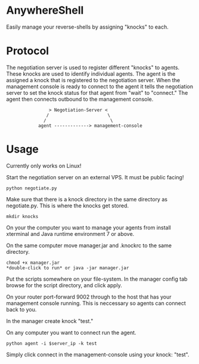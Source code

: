 AnywhereShell
=============

Easily manage your reverse-shells by assigning "knocks" to each.

Protocol
=============
The negotiation server is used to register different "knocks" to agents. These knocks are used to identify individual agents. The agent is the assigned a knock that is registered to the negotiation server. When the management console is ready to connect to the agent it tells the negotiation server to set the knock status for that agent from "wait" to "connect." The agent then connects outbound to the management console.


                    > Negotiation-Server <
                   /                      \
                  /                        \
                agent -------------> management-console

Usage
=============
Currently only works on Linux!


Start the negotiation server on an external VPS. It must be public facing!

```
python negotiate.py
```
Make sure that there is a knock directory in the same directory as negotiate.py. This is where the knocks get stored.

```
mkdir knocks
```

On your the computer you want to manage your agents from install xterminal and Java runtime environment 7 or above.

On the same computer move manager.jar and .knockrc to the same directory.
```
chmod +x manager.jar
*double-click to run* or java -jar manager.jar
```
Put the scripts somewhere on your file-system. In the manager config tab browse for the script directory, and click apply.

On your router port-forward 9002 through to the host that has your management console running. This is neccessary so agents can connect back to you.


In the manager create knock "test."

On any computer you want to connect run the agent.
```
python agent -i $server_ip -k test
```

Simply click connect in the management-console using your knock: "test".
